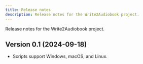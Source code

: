 ```yaml
---
title: Release notes
description: Release notes for the Write2Audiobook project.
---
```


Release notes for the Write2Audiobook project.

## Version 0.1 (2024-09-18)

- Scripts support Windows, macOS, and Linux.

<!-- bad merge -->
